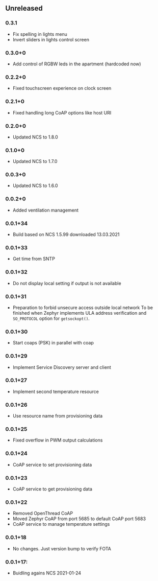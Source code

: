 ## Unreleased

### 0.3.1
* Fix spelling in lights menu
* Invert sliders in lights control screen

### 0.3.0+0
* Add control of RGBW leds in the apartment (hardcoded now)

### 0.2.2+0
* Fixed touchscreen experience on clock screen

### 0.2.1+0
* Fixed handling long CoAP options like host URI

### 0.2.0+0
* Updated NCS to 1.8.0

### 0.1.0+0
* Updated NCS to 1.7.0

### 0.0.3+0
* Updated NCS to 1.6.0

### 0.0.2+0
* Added ventilation management

### 0.0.1+34
* Build based on NCS 1.5.99 downloaded 13.03.2021

### 0.0.1+33
* Get time from SNTP

### 0.0.1+32
* Do not display local setting if output is not available

### 0.0.1+31
* Preparation to forbid unsecure access outside local network
  To be finished when Zephyr implements ULA address verification
  and `SO_PROTOCOL` option for `getsockopt()`.

### 0.0.1+30
* Start coaps (PSK) in parallel with coap

### 0.0.1+29
* Implement Service Discovery server and client

### 0.0.1+27
* Implement second temperature resource

### 0.0.1+26
* Use resource name from provisioning data

### 0.0.1+25
* Fixed overflow in PWM output calculations

### 0.0.1+24
* CoAP service to set provisioning data

### 0.0.1+23
* CoAP service to get provisioning data

### 0.0.1+22
* Removed OpenThread CoAP
* Moved Zephyr CoAP from port 5685 to default CoAP port 5683
* CoAP service to manage temperature settings

### 0.0.1+18
* No changes. Just version bump to verify FOTA

### 0.0.1+17:
* Buidling agains NCS 2021-01-24
